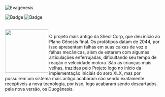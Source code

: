 ![Evagenesis](https://github.com/CatBoxArtsCo/Totalitaire/assets/141590555/a1e27acc-c9eb-462b-bbca-291304d904cc)
<br>

![Badge](https://img.shields.io/badge/lore-COMPLETE-FFFFFF?style=for-the-badge&logo=)
![Badge](https://img.shields.io/badge/skills-COMPLETE-FFFFFF?style=for-the-badge&logo=)

<br>
<img align='left' src='https://github.com/CatBoxArtsCo/Totalitaire/blob/main/Game%20Design/Game%20Assets/Personagens/NPCs%20e%20Mobs/Mobs/Evag%C3%AAnesis/idle/evagenesis%20-%20idle.gif?raw=true' width='140'>

O projeto mais antigo da Sheol Corp, que deu início ao Plano Gênesis final. Os protótipos datam de 2044, por isso apresentam falhas em suas caixas de voz e falhas mecânicas, além de estarem com algumas articulações enferrujadas, dificultando seu tempo de reação e velocidade motora. São as crianças mais velhas, trazidas pelo Projeto logo no início da implementação iniciais do soro XLX, mas por possuírem um sistema mais antigo acabaram não sendo exatamente receptíveis a nova tecnologia, por isso, logo acabaram sendo descartados pela nova versão, os Duogênesis.

